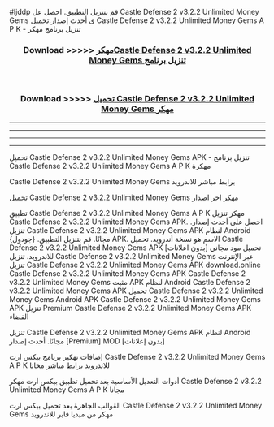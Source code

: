 #ljddp قم بتنزيل التطبيق. احصل عل Castle Defense 2 v3.2.2 Unlimited Money Gems  ى أحدث إصدار.تحميل Castle Defense 2 v3.2.2 Unlimited Money Gems  A P K - تنزيل برنامج مهكر



<div align="center">
<h3>Download >>>>> <a href="https://ar-sites.web.app/?ar= Castle Defense 2 v3.2.2 Unlimited Money Gems ">مهكرCastle Defense 2 v3.2.2 Unlimited Money Gems  تنزيل برنامج</a></h3><br>

<h3>Download >>>>> <a href="https://ar-sites.web.app/?ar= Castle Defense 2 v3.2.2 Unlimited Money Gems ">تحميل Castle Defense 2 v3.2.2 Unlimited Money Gems  مهكر</a></h3>
</div>


----------------------------------------------------------

----------------------------------------------------------

----------------------------------------------------------

----------------------------------------------------------


تحميل Castle Defense 2 v3.2.2 Unlimited Money Gems  APK - تنزيل برنامج Castle Defense 2 v3.2.2 Unlimited Money Gems  A P K مهكرة

Castle Defense 2 v3.2.2 Unlimited Money Gems  برابط مباشر للاندرويد

تحميل Castle Defense 2 v3.2.2 Unlimited Money Gems  مهكر اخر اصدار

تطبيق Castle Defense 2 v3.2.2 Unlimited Money Gems  A P K مهكر
تنزيل Castle Defense 2 v3.2.2 Unlimited Money Gems  APK. احصل على أحدث إصدار.
تنزيل Castle Defense 2 v3.2.2 Unlimited Money Gems  APK لنظام Android مجانًا.
قم بتنزيل التطبيق. {جودول} APK. الاسم هو نسخة أندرويد.
تحميل Castle Defense 2 v3.2.2 Unlimited Money Gems  APK [بدون اعلانات]
تحميل مود مجاني للاندرويد.
تنزيل Castle Defense 2 v3.2.2 Unlimited Money Gems  عبر الإنترنت
تنزيل Castle Defense 2 v3.2.2 Unlimited Money Gems  APK
download.online Castle Defense 2 v3.2.2 Unlimited Money Gems  APK
Castle Defense 2 v3.2.2 Unlimited Money Gems  مثبت APK لنظام Android
Castle Defense 2 v3.2.2 Unlimited Money Gems  APK
تحميل Castle Defense 2 v3.2.2 Unlimited Money Gems  Android APK
Castle Defense 2 v3.2.2 Unlimited Money Gems  APK تنزيل Premium
Castle Defense 2 v3.2.2 Unlimited Money Gems  APK الفضاء

تنزيل Castle Defense 2 v3.2.2 Unlimited Money Gems  APK لنظام Android مجانًا. أحدث إصدار [Premium] MOD [بدون إعلانات]

إضافات تهكير برنامج بيكس ارت Castle Defense 2 v3.2.2 Unlimited Money Gems  A P K للاندرويد برابط مباشر مجانا

أدوات التعديل الأساسية بعد تحميل تطبيق بيكس ارت مهكر Castle Defense 2 v3.2.2 Unlimited Money Gems  A P K مجانا

القوالب الجاهزة بعد تحميل بيكس ارت Castle Defense 2 v3.2.2 Unlimited Money Gems  مهكر من ميديا فاير للاندرويد




